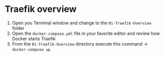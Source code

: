 # Traefik overview

1. Open you Terminal window and change to the `01-Traefik-Overview` folder
2. Open the `docker-compose.yml` file in your favorite editor and review how Docker starts Traefik
3. From the `01-Traefik-Overview` directory execute this command -> `docker-compose up`


